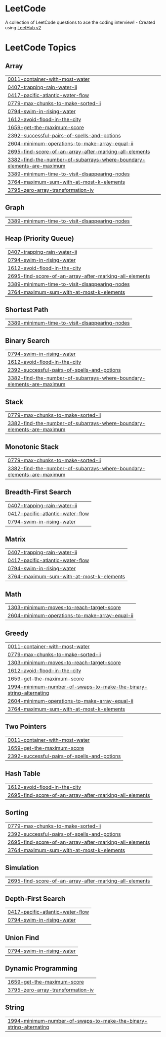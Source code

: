 # LeetCode
A collection of LeetCode questions to ace the coding interview! - Created using [LeetHub v2](https://github.com/arunbhardwaj/LeetHub-2.0)

<!---LeetCode Topics Start-->
# LeetCode Topics
## Array
|  |
| ------- |
| [0011-container-with-most-water](https://github.com/bhumi0987/LeetCode/tree/master/0011-container-with-most-water) |
| [0407-trapping-rain-water-ii](https://github.com/bhumi0987/LeetCode/tree/master/0407-trapping-rain-water-ii) |
| [0417-pacific-atlantic-water-flow](https://github.com/bhumi0987/LeetCode/tree/master/0417-pacific-atlantic-water-flow) |
| [0779-max-chunks-to-make-sorted-ii](https://github.com/bhumi0987/LeetCode/tree/master/0779-max-chunks-to-make-sorted-ii) |
| [0794-swim-in-rising-water](https://github.com/bhumi0987/LeetCode/tree/master/0794-swim-in-rising-water) |
| [1612-avoid-flood-in-the-city](https://github.com/bhumi0987/LeetCode/tree/master/1612-avoid-flood-in-the-city) |
| [1659-get-the-maximum-score](https://github.com/bhumi0987/LeetCode/tree/master/1659-get-the-maximum-score) |
| [2392-successful-pairs-of-spells-and-potions](https://github.com/bhumi0987/LeetCode/tree/master/2392-successful-pairs-of-spells-and-potions) |
| [2604-minimum-operations-to-make-array-equal-ii](https://github.com/bhumi0987/LeetCode/tree/master/2604-minimum-operations-to-make-array-equal-ii) |
| [2695-find-score-of-an-array-after-marking-all-elements](https://github.com/bhumi0987/LeetCode/tree/master/2695-find-score-of-an-array-after-marking-all-elements) |
| [3382-find-the-number-of-subarrays-where-boundary-elements-are-maximum](https://github.com/bhumi0987/LeetCode/tree/master/3382-find-the-number-of-subarrays-where-boundary-elements-are-maximum) |
| [3389-minimum-time-to-visit-disappearing-nodes](https://github.com/bhumi0987/LeetCode/tree/master/3389-minimum-time-to-visit-disappearing-nodes) |
| [3764-maximum-sum-with-at-most-k-elements](https://github.com/bhumi0987/LeetCode/tree/master/3764-maximum-sum-with-at-most-k-elements) |
| [3795-zero-array-transformation-iv](https://github.com/bhumi0987/LeetCode/tree/master/3795-zero-array-transformation-iv) |
## Graph
|  |
| ------- |
| [3389-minimum-time-to-visit-disappearing-nodes](https://github.com/bhumi0987/LeetCode/tree/master/3389-minimum-time-to-visit-disappearing-nodes) |
## Heap (Priority Queue)
|  |
| ------- |
| [0407-trapping-rain-water-ii](https://github.com/bhumi0987/LeetCode/tree/master/0407-trapping-rain-water-ii) |
| [0794-swim-in-rising-water](https://github.com/bhumi0987/LeetCode/tree/master/0794-swim-in-rising-water) |
| [1612-avoid-flood-in-the-city](https://github.com/bhumi0987/LeetCode/tree/master/1612-avoid-flood-in-the-city) |
| [2695-find-score-of-an-array-after-marking-all-elements](https://github.com/bhumi0987/LeetCode/tree/master/2695-find-score-of-an-array-after-marking-all-elements) |
| [3389-minimum-time-to-visit-disappearing-nodes](https://github.com/bhumi0987/LeetCode/tree/master/3389-minimum-time-to-visit-disappearing-nodes) |
| [3764-maximum-sum-with-at-most-k-elements](https://github.com/bhumi0987/LeetCode/tree/master/3764-maximum-sum-with-at-most-k-elements) |
## Shortest Path
|  |
| ------- |
| [3389-minimum-time-to-visit-disappearing-nodes](https://github.com/bhumi0987/LeetCode/tree/master/3389-minimum-time-to-visit-disappearing-nodes) |
## Binary Search
|  |
| ------- |
| [0794-swim-in-rising-water](https://github.com/bhumi0987/LeetCode/tree/master/0794-swim-in-rising-water) |
| [1612-avoid-flood-in-the-city](https://github.com/bhumi0987/LeetCode/tree/master/1612-avoid-flood-in-the-city) |
| [2392-successful-pairs-of-spells-and-potions](https://github.com/bhumi0987/LeetCode/tree/master/2392-successful-pairs-of-spells-and-potions) |
| [3382-find-the-number-of-subarrays-where-boundary-elements-are-maximum](https://github.com/bhumi0987/LeetCode/tree/master/3382-find-the-number-of-subarrays-where-boundary-elements-are-maximum) |
## Stack
|  |
| ------- |
| [0779-max-chunks-to-make-sorted-ii](https://github.com/bhumi0987/LeetCode/tree/master/0779-max-chunks-to-make-sorted-ii) |
| [3382-find-the-number-of-subarrays-where-boundary-elements-are-maximum](https://github.com/bhumi0987/LeetCode/tree/master/3382-find-the-number-of-subarrays-where-boundary-elements-are-maximum) |
## Monotonic Stack
|  |
| ------- |
| [0779-max-chunks-to-make-sorted-ii](https://github.com/bhumi0987/LeetCode/tree/master/0779-max-chunks-to-make-sorted-ii) |
| [3382-find-the-number-of-subarrays-where-boundary-elements-are-maximum](https://github.com/bhumi0987/LeetCode/tree/master/3382-find-the-number-of-subarrays-where-boundary-elements-are-maximum) |
## Breadth-First Search
|  |
| ------- |
| [0407-trapping-rain-water-ii](https://github.com/bhumi0987/LeetCode/tree/master/0407-trapping-rain-water-ii) |
| [0417-pacific-atlantic-water-flow](https://github.com/bhumi0987/LeetCode/tree/master/0417-pacific-atlantic-water-flow) |
| [0794-swim-in-rising-water](https://github.com/bhumi0987/LeetCode/tree/master/0794-swim-in-rising-water) |
## Matrix
|  |
| ------- |
| [0407-trapping-rain-water-ii](https://github.com/bhumi0987/LeetCode/tree/master/0407-trapping-rain-water-ii) |
| [0417-pacific-atlantic-water-flow](https://github.com/bhumi0987/LeetCode/tree/master/0417-pacific-atlantic-water-flow) |
| [0794-swim-in-rising-water](https://github.com/bhumi0987/LeetCode/tree/master/0794-swim-in-rising-water) |
| [3764-maximum-sum-with-at-most-k-elements](https://github.com/bhumi0987/LeetCode/tree/master/3764-maximum-sum-with-at-most-k-elements) |
## Math
|  |
| ------- |
| [1303-minimum-moves-to-reach-target-score](https://github.com/bhumi0987/LeetCode/tree/master/1303-minimum-moves-to-reach-target-score) |
| [2604-minimum-operations-to-make-array-equal-ii](https://github.com/bhumi0987/LeetCode/tree/master/2604-minimum-operations-to-make-array-equal-ii) |
## Greedy
|  |
| ------- |
| [0011-container-with-most-water](https://github.com/bhumi0987/LeetCode/tree/master/0011-container-with-most-water) |
| [0779-max-chunks-to-make-sorted-ii](https://github.com/bhumi0987/LeetCode/tree/master/0779-max-chunks-to-make-sorted-ii) |
| [1303-minimum-moves-to-reach-target-score](https://github.com/bhumi0987/LeetCode/tree/master/1303-minimum-moves-to-reach-target-score) |
| [1612-avoid-flood-in-the-city](https://github.com/bhumi0987/LeetCode/tree/master/1612-avoid-flood-in-the-city) |
| [1659-get-the-maximum-score](https://github.com/bhumi0987/LeetCode/tree/master/1659-get-the-maximum-score) |
| [1994-minimum-number-of-swaps-to-make-the-binary-string-alternating](https://github.com/bhumi0987/LeetCode/tree/master/1994-minimum-number-of-swaps-to-make-the-binary-string-alternating) |
| [2604-minimum-operations-to-make-array-equal-ii](https://github.com/bhumi0987/LeetCode/tree/master/2604-minimum-operations-to-make-array-equal-ii) |
| [3764-maximum-sum-with-at-most-k-elements](https://github.com/bhumi0987/LeetCode/tree/master/3764-maximum-sum-with-at-most-k-elements) |
## Two Pointers
|  |
| ------- |
| [0011-container-with-most-water](https://github.com/bhumi0987/LeetCode/tree/master/0011-container-with-most-water) |
| [1659-get-the-maximum-score](https://github.com/bhumi0987/LeetCode/tree/master/1659-get-the-maximum-score) |
| [2392-successful-pairs-of-spells-and-potions](https://github.com/bhumi0987/LeetCode/tree/master/2392-successful-pairs-of-spells-and-potions) |
## Hash Table
|  |
| ------- |
| [1612-avoid-flood-in-the-city](https://github.com/bhumi0987/LeetCode/tree/master/1612-avoid-flood-in-the-city) |
| [2695-find-score-of-an-array-after-marking-all-elements](https://github.com/bhumi0987/LeetCode/tree/master/2695-find-score-of-an-array-after-marking-all-elements) |
## Sorting
|  |
| ------- |
| [0779-max-chunks-to-make-sorted-ii](https://github.com/bhumi0987/LeetCode/tree/master/0779-max-chunks-to-make-sorted-ii) |
| [2392-successful-pairs-of-spells-and-potions](https://github.com/bhumi0987/LeetCode/tree/master/2392-successful-pairs-of-spells-and-potions) |
| [2695-find-score-of-an-array-after-marking-all-elements](https://github.com/bhumi0987/LeetCode/tree/master/2695-find-score-of-an-array-after-marking-all-elements) |
| [3764-maximum-sum-with-at-most-k-elements](https://github.com/bhumi0987/LeetCode/tree/master/3764-maximum-sum-with-at-most-k-elements) |
## Simulation
|  |
| ------- |
| [2695-find-score-of-an-array-after-marking-all-elements](https://github.com/bhumi0987/LeetCode/tree/master/2695-find-score-of-an-array-after-marking-all-elements) |
## Depth-First Search
|  |
| ------- |
| [0417-pacific-atlantic-water-flow](https://github.com/bhumi0987/LeetCode/tree/master/0417-pacific-atlantic-water-flow) |
| [0794-swim-in-rising-water](https://github.com/bhumi0987/LeetCode/tree/master/0794-swim-in-rising-water) |
## Union Find
|  |
| ------- |
| [0794-swim-in-rising-water](https://github.com/bhumi0987/LeetCode/tree/master/0794-swim-in-rising-water) |
## Dynamic Programming
|  |
| ------- |
| [1659-get-the-maximum-score](https://github.com/bhumi0987/LeetCode/tree/master/1659-get-the-maximum-score) |
| [3795-zero-array-transformation-iv](https://github.com/bhumi0987/LeetCode/tree/master/3795-zero-array-transformation-iv) |
## String
|  |
| ------- |
| [1994-minimum-number-of-swaps-to-make-the-binary-string-alternating](https://github.com/bhumi0987/LeetCode/tree/master/1994-minimum-number-of-swaps-to-make-the-binary-string-alternating) |
<!---LeetCode Topics End-->